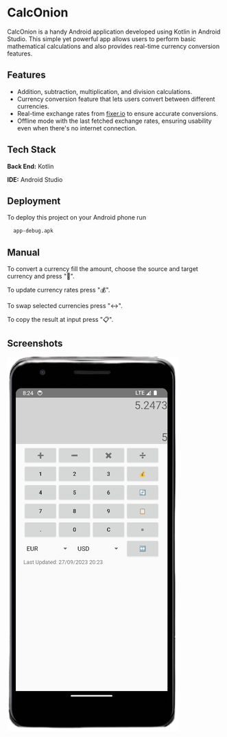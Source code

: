 
# CalcOnion

CalcOnion is a handy Android application developed using Kotlin in Android Studio. This simple yet powerful app allows users to perform basic mathematical calculations and also provides real-time currency conversion features.


## Features

- Addition, subtraction, multiplication, and division calculations.
- Currency conversion feature that lets users convert between different currencies.
- Real-time exchange rates from [fixer.io](https://fixer.io/) to ensure accurate conversions.
- Offline mode with the last fetched exchange rates, ensuring usability even when there's no internet connection.

## Tech Stack

**Back End:** Kotlin

**IDE:** Android Studio


## Deployment

To deploy this project on your Android phone run

```bash
  app-debug.apk
```

## Manual

To convert a currency fill the amount, choose the source and target currency and press "🔄". </br>

To update currency rates press "💰".

To swap selected currencies press "↔️".

To copy the result at input press "📋".


## Screenshots
![Alternate Screen](https://github.com/manosmin/CalcOnion/blob/master/screenshots/activity_main.png)
